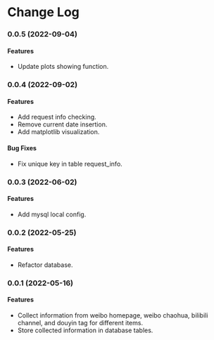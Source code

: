# Change Log

### 0.0.5 (2022-09-04)

#### Features

- Update plots showing function.

### 0.0.4 (2022-09-02)

#### Features

- Add request info checking.
- Remove current date insertion.
- Add matplotlib visualization.

#### Bug Fixes

- Fix unique key in table request_info.

### 0.0.3 (2022-06-02)

#### Features

- Add mysql local config.

### 0.0.2 (2022-05-25)

#### Features

- Refactor database.

### 0.0.1 (2022-05-16)

#### Features

- Collect information from weibo homepage, weibo chaohua, bilibili channel, and douyin tag for different items.
- Store collected information in database tables.
